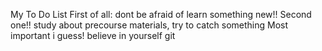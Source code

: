 My To Do List
First of all: dont be afraid of learn something new!!
Second one!! study about precourse materials, try to catch something
Most important i guess! believe in yourself
git
